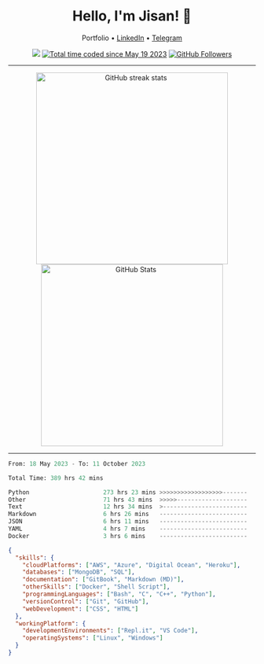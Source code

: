 <!-- Jisan -->
<h1 align="center">Hello, I'm Jisan! 👋</h1>

<p align="center">
  Portfolio •
  <a href="https://www.linkedin.com/in/jisan09">LinkedIn</a> •
  <a href="https://t.me/jisan09">Telegram</a>
</p>

<!-- Counts -->
<p align="center">
  <a href="https://hits.seeyoufarm.com"><img src="https://hits.seeyoufarm.com/api/count/incr/badge.svg?url=https%3A%2F%2Fgithub.com%2FJisan09&count_bg=%232F7BAF&title_bg=%23555555&icon=anaconda.svg&icon_color=%23E7E7E7&title=Account+Hits&edge_flat=false"/></a>
  <a href="https://wakatime.com/@59020bc3-9b8e-41db-b0cc-57a751565bc6"><img src="https://wakatime.com/badge/user/59020bc3-9b8e-41db-b0cc-57a751565bc6.svg?style=flat" alt="Total time coded since May 19 2023" /></a>
  <a href="https://github.com/jisan09?tab=followers"><img src="https://img.shields.io/github/followers/jisan09?logo=github" alt="GitHub Followers" /></a>
</p>

---

<!-- GitHub Stats -->
<p align="center">
  <img src="https://kakashi-readme-e0a493fab81c.herokuapp.com/?user=jisan09&theme=transparent" alt="GitHub streak stats" width="390" />
  <img src="https://github-readme-stats.vercel.app/api?username=Jisan09&show_icons=true&theme=transparent&rank_icon=github&count_private=true" alt="GitHub Stats" width="370" /> 
</p>

---

<!--START_SECTION:waka-->

```python
From: 18 May 2023 - To: 11 October 2023

Total Time: 389 hrs 42 mins

Python                     273 hrs 23 mins >>>>>>>>>>>>>>>>>>-------   70.16 %
Other                      71 hrs 43 mins  >>>>>--------------------   18.40 %
Text                       12 hrs 34 mins  >------------------------   03.23 %
Markdown                   6 hrs 26 mins   -------------------------   01.65 %
JSON                       6 hrs 11 mins   -------------------------   01.59 %
YAML                       4 hrs 7 mins    -------------------------   01.06 %
Docker                     3 hrs 6 mins    -------------------------   00.80 %
```

<!--END_SECTION:waka-->
 
 <!-- Stats -->
 

```json
{
  "skills": {
    "cloudPlatforms": ["AWS", "Azure", "Digital Ocean", "Heroku"],
    "databases": ["MongoDB", "SQL"],
    "documentation": ["GitBook", "Markdown (MD)"],
    "otherSkills": ["Docker", "Shell Script"],
    "programmingLanguages": ["Bash", "C", "C++", "Python"],
    "versionControl": ["Git", "GitHub"],
    "webDevelopment": ["CSS", "HTML"]
  },
  "workingPlatform": {
    "developmentEnvironments": ["Repl.it", "VS Code"],
    "operatingSystems": ["Linux", "Windows"]
  }
}
```
